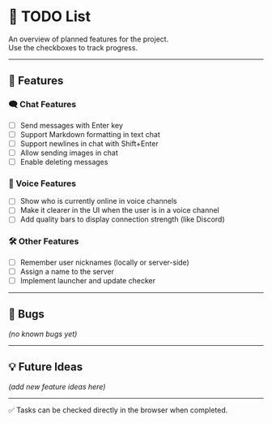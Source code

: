 # 📝 TODO List

An overview of planned features for the project.  
Use the checkboxes to track progress.

---

## 🚀 Features

### 🗨️ Chat Features

- [ ] Send messages with Enter key
- [ ] Support Markdown formatting in text chat
- [ ] Support newlines in chat with Shift+Enter
- [ ] Allow sending images in chat
- [ ] Enable deleting messages

### 🎤 Voice Features

- [ ] Show who is currently online in voice channels
- [ ] Make it clearer in the UI when the user is in a voice channel
- [ ] Add quality bars to display connection strength (like Discord)

### 🛠️ Other Features

- [ ] Remember user nicknames (locally or server-side)
- [ ] Assign a name to the server
- [ ] Implement launcher and update checker

---

## 🐛 Bugs

_(no known bugs yet)_

---

## 💡 Future Ideas

_(add new feature ideas here)_

---

✅ Tasks can be checked directly in the browser when completed.
